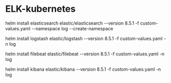 # ELK-kubernetes

helm install elasticsearch elastic/elasticsearch --version 8.5.1 -f custom-values.yaml --namespace log --create-namespace

helm install logstash elastic/logstash --version 8.5.1 -f custom-values.yaml -n log

helm install filebeat elastic/filebeat --version 8.5.1 -f custom-values.yaml -n log

helm install kibana elastic/kibana --version 8.5.1 -f custom-values.yaml -n log
